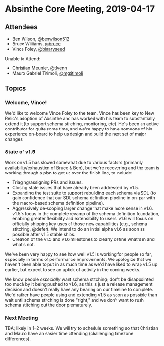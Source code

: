 # Absinthe Core Meeting, 2019-04-17

## Attendees

- Ben Wilson, [@benwilson512](https://github.com/benwilson512)
- Bruce Williams, [@bruce](https://github.com/bruce)
- Vince Foley, [@binaryseed](https://github.com/binaryseed)

Unable to Attend:

- Christian Meunier, [@tlvenn](https://github.com/tlvenn)
- Mauro Gabriel Titimoli, [@mgtitimoli](https://github.com/mgtitimoli)

## Topics

### Welcome, Vince!

We'd like to welcome Vince Foley to the team. Vince has been
key to New Relic's adoption of Absinthe and has worked with
his team to substantially extend it (to support schema stitching,
monitoring, etc). He's been an active contributor for quite some
time, and we're happy to have someone of his experience on-board
to help us design and build the next set of major changes.

### State of v1.5

Work on v1.5 has slowed somewhat due to various factors (primarily
availability/exhaustion of Bruce & Ben), but we're recovering and
the team is working through a plan to get us over the finish line,
to include:

- Triaging/assigning PRs and issues.
- Closing stale issues that have already been addressed by v1.5.
- Expanding the test suite to support rebuilding each schema via
  SDL (to gain confidence that our SDL schema definition pipeline
  in on-par with the macro-based schema definition pipeline).
- Aggressively de-scoping larger change that make more sense in v1.6.
  v1.5's focus in the complete revamp of the schema definition
  foundation, enabling greater flexibility and extensibility
  to users. v1.6 will focus on officially shipping key uses of those
  new capabilities (e.g., schema stitching, @defer). We intend to do
  an initial alpha v1.6 as soon as possible after v1.5 stable ships.
- Creation of the v1.5 and v1.6 milestones to clearly define what's
  in and what's not.

We've been very happy to see how well v1.5 is working for people
so far, especially in terms of performance improvements. We apologize
that we haven't been able to put in as much time as we'd have liked
to wrap v1.5 up earlier, but expect to see an uptick of activity in the coming
weeks.

We know people _especially_ want schema stitching; don't be disappointed
too much by it being pushed to v1.6, as this is just a release management
decision and doesn't really have any bearing on our timeline to complete.
We'd rather have people using and extending v1.5 as soon as possible than wait
until schema stitching is done "right," and we don't want to rush schema
stitching out the door prematurely. 

### Next Meeting

TBA; likely in 1–2 weeks. We will try to schedule something so that
Christian and Mauro have an easier time attending (challenging
timezone differences).